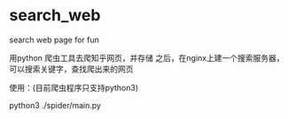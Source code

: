 # search_web
search web page for fun

用python 爬虫工具去爬知乎网页，并存储
之后，在nginx上建一个搜索服务器，可以搜索关键字，查找爬出来的网页

使用：(目前爬虫程序只支持python3)
 
python3 ./spider/main.py
